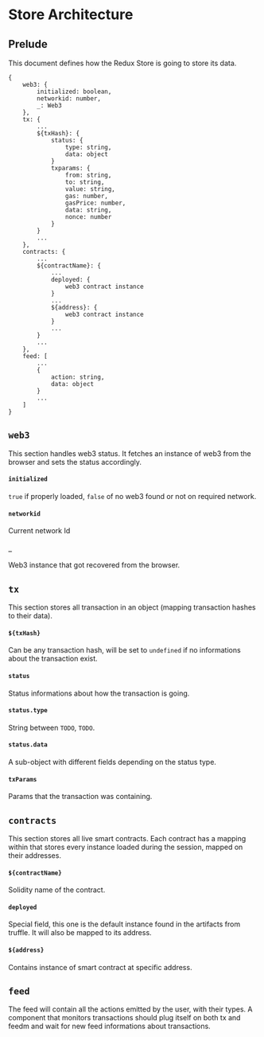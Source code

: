# Store Architecture

## Prelude

This document defines how the Redux Store is going to store its data. 

```
{
	web3: {
		initialized: boolean,
		networkid: number,
		_: Web3
	},
	tx: {
		...
		${txHash}: {
			status: {
				type: string,
				data: object
			}
			txparams: {
				from: string,
				to: string,
				value: string,
				gas: number,
				gasPrice: number,
				data: string,
				nonce: number
			}
		}
		...
	},
	contracts: {
		...
		${contractName}: {
			...
			deployed: {
				web3 contract instance
			}
			...
			${address}: {
				web3 contract instance
			}
			...
		}
		...
	},
	feed: [
		...
		{
			action: string,
			data: object
		}
		...
	]
}
```

## `web3`

This section handles web3 status. It fetches an instance of web3 from the browser and sets the status accordingly.

#### `initialized`

`true` if properly loaded, `false` of no web3 found or not on required network.

#### `networkid`

Current network Id

#### `_`

Web3 instance that got recovered from the browser.

## `tx`

This section stores all transaction in an object (mapping transaction hashes to their data).

#### `${txHash}`

Can be any transaction hash, will be set to `undefined` if no informations about the transaction exist.

#### `status`

Status informations about how the transaction is going.

#### `status.type`

String between `TODO`, `TODO`.

#### `status.data`

A sub-object with different fields depending on the status type.

#### `txParams`

Params that the transaction was containing.

## `contracts`

This section stores all live smart contracts. Each contract has a mapping within that stores every instance loaded during the session, mapped on their addresses.

#### `${contractName}`

Solidity name of the contract.

#### `deployed`

Special field, this one is the default instance found in the artifacts from truffle. It will also be mapped to its address.

#### `${address}`

Contains instance of smart contract at specific address.

## `feed`

The feed will contain all the actions emitted by the user, with their types. A component that monitors transactions should plug itself on both tx and feedm and wait for new feed informations about transactions.